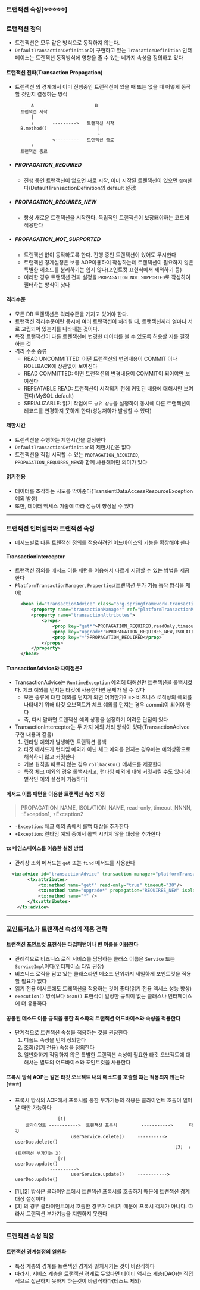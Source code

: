### 트랜잭션 속성[⭐⭐⭐⭐⭐️️️]

### 트랜잭션 정의
- 트랜잭션은 모두 같은 방식으로 동작하지 않는다.
- `DefaultTransactionDefinition`이 구현하고 있는 `TransationDefinition` 인터페이스는 트랜잭션 동작방식에 영향을 줄 수 있는 네가지 속성을 정의하고 있다   

#### 트랜잭션 전파(Transaction Propagation) 
- 트랜잭션 의 경계에서 이미 진행중인 트랜잭션이 있을 때 또는 없을 때 어떻게 동작할 것인지 결정하는 방식
  ```text
        A                       B
    트랜잭션 시작
        |
        ↓       --------->   트랜잭션 시작
    B.method()                   |
                                 ↓     
                <---------   트랜잭션 종료                                
        ↓
    트랜잭션 종료     
  ```
- ##### PROPAGATION_REQUIRED
  - 진행 중인 트랜잭션이 없으면 새로 시작, 이미 시작된 트랜잭션이 있으면 `참여`한다(DefaultTransactionDefinition의 default 설정)
- ##### PROPAGATION_REQUIRES_NEW 
  - 항상 새로운 트랜잭션을 시작한다. 독립적인 트랜잭션이 보장돼야하는 코드에 적용한다
- ##### PROPAGATION_NOT_SUPPORTED
  - 트랜잭션 없이 동작하도록 한다. 진행 중인 트랜잭션이 있어도 무시한다
  - 트랜잭션 경계설정은 보통 AOP이용하여 작성하는데 트랜잭션이 필요하지 않은 특별한 메소드를 분리하기는 쉽지 않다(포인트컷 표현식에서 제외하기 등)
  - 이러한 경우 트랜잭션 전파 설정을 `PROPAGATION_NOT_SUPPORTED`로 작성하여 필터하는 방식이 낫다

#### 격리수준
- 모든 DB 트랜잭션은 격리수준을 가지고 있어야 한다.
- 트랜잭션 격리수준이란 동시에 여러 트랜잭션이 처리될 때, 트랜잭션끼리 얼마나 서로 고립되어 있는지를 나타내는 것이다.
- 특정 트랜잭션이 다른 트랜잭션에 변경한 데이터를 볼 수 있도록 허용할 지를 결정하는 것
- 격리 수준 종류
  - READ UNCOMMITTED: 어떤 트랜잭션의 변경내용이 COMMIT 이나 ROLLBACK에 상관없이 보여진다
  - READ COMMITTED: 어떤 트랜잭션의 변경내용이 COMMIT이 되어야만 보여진다
  - REPEATABLE READ: 트랜잭션이 시작되기 전에 커밋된 내용에 대해서만 보여진다(MySQL default)
  - SERIALIZABLE: 읽기 작업에도 `공유 잠금`을 설정하여 동시에 다른 트랜잭션이 레코드를 변경하지 못하게 한다(성능저하가 발생할 수 있다) 

#### 제한시간
- 트랜잭션을 수행하는 제한시간을 설정한다
- `DefaultTransactionDefinition`의 제한시간은 없다
- 트랜잭션을 직접 시작할 수 있는 `PROPAGATION_REQUIRED`, `PROPAGATION_REQUIRES_NEW`와 함께 사용해야만 의미가 있다

#### 읽기전용
- 데이터를 조작하는 시도를 막아준다(TransientDataAccessResourceException 예외 발생)
- 또한, 데이터 액세스 기술에 따라 성능이 향상될 수 있다

---
### 트랜잭션 인터셉터와 트랜잭션 속성 
- 메서드별로 다른 트랜잭션 정의를 적용하려면 어드바이스의 기능을 확장해야 한다 

#### TransactionInterceptor
- 트랜잭션 정의를 메서드 이름 패턴을 이용해서 다르게 지정할 수 있는 방법을 제공한다
- `PlatformTransactionManager`, `Properties`(트랜잭션 부가 기능 동작 방식을 제어)
  ```xml
    <bean id="transactionAdvice" class="org.springframework.transaction.interceptor.TransactionInterceptor">
        <property name="transactionManager" ref="platformTransactionManager"/>
        <property name="transactionAttributes">
            <props>
                <prop key="get*">PROPAGATION_REQUIRED,readOnly,timeout_30</prop>
                <prop key="upgrade*">PROPAGATION_REQUIRES_NEW,ISOLATION_SERIALIZABLE</prop>
                <prop key="*">PROPAGATION_REQUIRED</prop>
            </props>
        </property>
    </bean>
  ```

#### TransactionAdvice와 차이점은?
- TransactionAdvice는 `RuntimeException` 예외에 대해선만 트랜잭션을 롤백시켰다. 체크 예외를 던지는 타깃에 사용한다면 문제가 될 수 있다
  - 모든 종류에 대한 예외를 던지게 되면 어떠한가? => 비즈니스 로직상의 예외를 나타내기 위해 타깃 오브젝트가 체크 예외를 던지는 경우 commit이 되어야 한다
  - 즉, 다시 말하면 트랜잭션 예외 상황을 설정하기 어려운 단점이 있다
- TransactionInterceptor는 두 가지 예외 처리 방식이 있다(TransactionAdivce 구현 내용과 같음)
  1) 런타임 예외가 발생하면 트랜잭션 롤백 
  2) 타깃 메서드가 런타임 예외가 아닌 체크 예외를 던지는 경우에는 예외상황으로 해석하지 않고 커밋한다
  - 기본 원칙을 따르지 않는 경우 `rollbackOn()` 메서드를 제공한다
  - 특정 체크 예외의 경우 롤백시키고, 런타임 예외에 대해 커밋시킬 수도 있다(개별적인 예외 설정이 가능하다)

#### 메서드 이름 패턴을 이용한 트랜잭션 속성 지정
  > PROPAGATION_NAME, ISOLATION_NAME, read-only, timeout_NNNN, -Exception1, +Exception2
  - `-Exception`: 체크 예외 중에서 롤백 대상을 추가한다
  - `+Exception`: 런타임 예외 중에서 롤백 시키지 않을 대상을 추가한다

#### tx 네임스페이스를 이용한 설정 방법
  - 관례상 조회 메서드는 `get` 또는 `find` 메서드를 사용한다 
  ```xml
    <tx:advice id="transactionAdvice" transaction-manager="platformTransactionManager">
          <tx:attributes>
              <tx:method name="get*" read-only="true" timeout="30"/>
              <tx:method name="upgrade*" propagation="REQUIRES_NEW" isolation="SERIALIZABLE"/>
              <tx:method name="*" />
          </tx:attributes>
      </tx:advice>
  ```

---

### 포인트커소가 트랜잭션 속성의 적용 전략

#### 트랜잭션 포인트컷 표현식은 타입패턴이나 빈 이름을 이용한다 
- 관례적으로 비즈니스 로직 서비스를 담당하는 클래스 이름은 `Service` 또는 `ServiceImpl`이다(인터페이스 타입 권장)
- 비즈니스 로직을 담고 있는 클래스라면 메소드 단위까지 세밀하게 포인트컷을 적용할 필요가 없다
- 읽기 전용 메서드에도 트래잭션을 적용하는 것이 좋다(읽기 전용 액세스 성능 향상)
- `execution()` 방식보다 `bean()` 표현식이 일정한 규칙이 없는 클래스나 인터페이스에 더 유용하다 


#### 공통된 메소드 이름 규칙을 통한 최소화의 트랜잭션 어드바이스와 속성을 적용한다 
- 단계적으로 트랜잭션 속성을 적용하는 것을 권장한다
  1) 디폴트 속성을 먼저 정의한다
  2) 조회(읽기 전용) 속성을 정의한다
  3) 일반화하기 적당하지 않은 특별한 트랜잭션 속성이 필요한 타깃 오브젝트에 대해서는 별도의 어드바이스와 포인트컷을 사용한다 
  
#### 프록시 방식 AOP는 같은 타깃 오브젝트 내의 메소드를 호출할 떄는 적용되지 않는다[⭐⭐⭐]
- 프록시 방식의 AOP에서 프록시를 통한 부가기능의 적용은 클라이언트 호출이 일어날 때만 가능하다 
  ```text
                  [1]
      클라이언트 ----------->  트랜잭션 프록시         ----------->      타깃
                       userService.delete()     ----------> userDao.delete()
                                                              [3]  ↓ (트랜잭션 부가기능 X)
                  [2]                                        userDao.update()
               ---------->                                              
                       userService.update()     -----------> userDao.update()                                        
  ```
- [1],[2] 방식은 클라이언트에서 트랜잭션 프록시를 호출하기 때문에 트랜잭션 경계 대상 설정이다 
- [3] 의 경우 클라이언트에서 호출한 경우가 아니기 때문에 프록시 객체가 아니다. 따라서 트랜잭션 부가기능을 지원하지 못한다 

--- 
### 트랜잭션 속성 적용

#### 트랜잭션 경계설정의 일원화
- 특정 계층의 경계를 트랜잭션 경계와 일치시키는 것이 바람직하다 
- 따라서, 서비스 계층을 트랜잭션 경계로 두었다면 데이터 액세스 계층(DAO)는 직접적으로 접근하지 못하게 하는것이 바람직하다(테스트 제외) 

